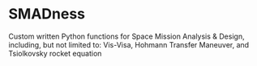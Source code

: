 # SMADness
Custom written Python functions for Space Mission Analysis &amp; Design, including, but not limited to: Vis-Visa, Hohmann Transfer Maneuver, and Tsiolkovsky rocket equation
